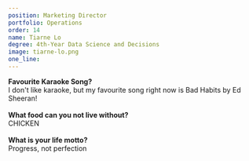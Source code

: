 ```yaml
---
position: Marketing Director
portfolio: Operations
order: 14
name: Tiarne Lo
degree: 4th-Year Data Science and Decisions
image: tiarne-lo.png
one_line:
---
```

**Favourite Karaoke Song?**
<br>
I don't like karaoke, but my favourite song right now is Bad Habits by Ed Sheeran! 
<br><br>
**What food can you not live without?**
<br>
CHICKEN
<br><br>
**What is your life motto?**
<br>
Progress, not perfection